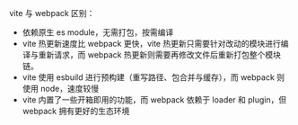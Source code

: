 vite 与 webpack 区别：

- 依赖原生 es module，无需打包，按需编译
- vite 热更新速度比 webpack 更快，vite 热更新只需要针对改动的模块进行编译与重新请求，而 webpack 热更新则需要再修改文件后重新打包整个模块链。
- vite 使用 esbuild 进行预构建（重写路径、包合并与缓存），而 webpack 则使用 node，速度较慢
- vite 内置了一些开箱即用的功能，而 webpack 依赖于 loader 和 plugin，但 webpack 拥有更好的生态环境
